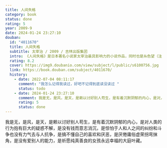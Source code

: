 ```yaml
---
title: 人间失格
category: book
status: done
rating: 5
year: 2009-9
date: 2024-01-24 23:27:10
douban:
  id: "4011670"
  title: 人间失格
  subtitle: 太宰治 / 2009 / 吉林出版集团
  intro: 《人间失格》是日本著名小说家太宰治最具影响力的小说作品，同时也是糸色望（注：动漫《再见！绝望先生》的主角）老师日常生活必备的读物之一。另外在日本轻小说《文学少女》第一卷中被大量提及。《人间失格》（又名《丧失为人的资格》）发表于1948年，是一部自传体的小说，纤细的自传体中透露出极致的颓废，毁灭式的绝笔之作。太宰治巧妙地将自己的人生与思想，隐藏于主角叶藏的人生遭遇，藉由叶藏的独白，窥探太宰治的内心世界，一个“充满了可耻的一生”。在发表这部作品的同年，太宰治就自杀身亡。
  rating: 8.2
  cover: https://img9.doubanio.com/view/subject/l/public/s6100756.jpg
  link: https://book.douban.com/subject/4011670/
  history:
    - date: 2022-07-04 08:11:17
      comment: "我怎么记得我读过，好吧不记得到底读没读过 "
      status: todo
    - date: 2024-01-24 23:27:10
      comment: 我是无，是风，是天，是赖以讨好别人苟生，是有着沉默阴郁的内心，是对人类的行为抱有巨大的疑惑不解，是没有钱而意志消沉，是惊怕于人和人之间的纠纷和斗争也没有力气去与人抗争，是搞不懂自己的喜欢和厌恶，是厌倦庸俗虚荣拐弯抹角，是没有爱别人的能力，是祈愿纯真善良的女孩永远幸福的叶藏。
      rating: 5
      status: done
---
```


我是无，是风，是天，是赖以讨好别人苟生，是有着沉默阴郁的内心，是对人类的行为抱有巨大的疑惑不解，是没有钱而意志消沉，是惊怕于人和人之间的纠纷和斗争也没有力气去与人抗争，是搞不懂自己的喜欢和厌恶，是厌倦庸俗虚荣拐弯抹角，是没有爱别人的能力，是祈愿纯真善良的女孩永远幸福的大庭叶藏。